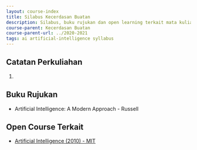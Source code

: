 ```yaml
---
layout: course-index
title: Silabus Kecerdasan Buatan
description: Silabus, buku rujukan dan open learning terkait mata kuliah Kecerdasan Buatan
course-parent: Kecerdasan Buatan
course-parent-url: ../2020-2021
tags: ai artificial-intelligence syllabus
---
```


## Catatan Perkuliahan

1. 

## Buku Rujukan

- Artificial Intelligence: A Modern Approach - Russell

## Open Course Terkait

- [Artificial Intelligence (2010) - MIT](https://ocw.mit.edu/courses/electrical-engineering-and-computer-science/6-034-artificial-intelligence-fall-2010/index.htm)
